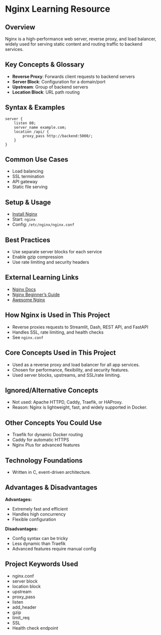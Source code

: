 # Nginx Learning Resource

## Overview
Nginx is a high-performance web server, reverse proxy, and load balancer, widely used for serving static content and routing traffic to backend services.

## Key Concepts & Glossary
- **Reverse Proxy**: Forwards client requests to backend servers
- **Server Block**: Configuration for a domain/port
- **Upstream**: Group of backend servers
- **Location Block**: URL path routing

## Syntax & Examples
```nginx
server {
    listen 80;
    server_name example.com;
    location /api/ {
        proxy_pass http://backend:5000/;
    }
}
```

## Common Use Cases
- Load balancing
- SSL termination
- API gateway
- Static file serving

## Setup & Usage
- [Install Nginx](https://nginx.org/en/docs/install.html)
- Start: `nginx`
- Config: `/etc/nginx/nginx.conf`

## Best Practices
- Use separate server blocks for each service
- Enable gzip compression
- Use rate limiting and security headers

## External Learning Links
- [Nginx Docs](https://nginx.org/en/docs/)
- [Nginx Beginner’s Guide](https://www.digitalocean.com/community/tutorial_series/nginx-basics)
- [Awesome Nginx](https://github.com/agile6v/awesome-nginx)

## How Nginx is Used in This Project
- Reverse proxies requests to Streamlit, Dash, REST API, and FastAPI
- Handles SSL, rate limiting, and health checks
- See `nginx.conf` 

## Core Concepts Used in This Project
- Used as a reverse proxy and load balancer for all app services.
- Chosen for performance, flexibility, and security features.
- Used server blocks, upstreams, and SSL/rate limiting.

## Ignored/Alternative Concepts
- Not used: Apache HTTPD, Caddy, Traefik, or HAProxy.
- Reason: Nginx is lightweight, fast, and widely supported in Docker.

## Other Concepts You Could Use
- Traefik for dynamic Docker routing
- Caddy for automatic HTTPS
- Nginx Plus for advanced features

## Technology Foundations
- Written in C, event-driven architecture.

## Advantages & Disadvantages
**Advantages:**
- Extremely fast and efficient
- Handles high concurrency
- Flexible configuration

**Disadvantages:**
- Config syntax can be tricky
- Less dynamic than Traefik
- Advanced features require manual config 

## Project Keywords Used
- nginx.conf
- server block
- location block
- upstream
- proxy_pass
- listen
- add_header
- gzip
- limit_req
- SSL
- Health check endpoint 